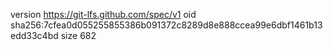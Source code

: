 version https://git-lfs.github.com/spec/v1
oid sha256:7cfea0d055255855386b091372c8289d8e888ccea99e6dbf1461b13edd33c4bd
size 682
